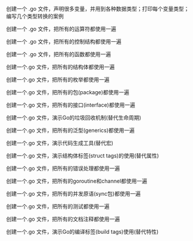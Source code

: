创建一个 .go 文件，声明很多变量，并用到各种数据类型；打印每个变量类型；编写几个类型转换的案例

创建一个 .go 文件，把所有的运算符都使用一遍

创建一个 .go 文件，把所有的控制结构都使用一遍

创建一个 .go 文件，把所有的函数都使用一遍

创建一个.go 文件，把所有的结构体都使用一遍

创建一个.go 文件，把所有的枚举都使用一遍

创建一个.go 文件，把所有的包(package)都使用一遍

创建一个.go 文件，把所有的接口(interface)都使用一遍

创建一个.go 文件，演示Go的垃圾回收机制(替代生命周期)

创建一个.go 文件，把所有的泛型(generics)都使用一遍

创建一个.go 文件，演示代码生成工具(替代宏)

创建一个.go 文件，演示结构体标签(struct tags)的使用(替代属性)

创建一个.go 文件，把所有的错误处理都使用一遍

创建一个.go 文件，把所有的goroutine和channel都使用一遍

创建一个.go 文件，把所有的并发原语(sync包)都使用一遍

创建一个.go 文件，把所有的测试都使用一遍

创建一个.go 文件，把所有的文档注释都使用一遍

创建一个.go 文件，演示Go的编译标签(build tags)使用(替代特性)